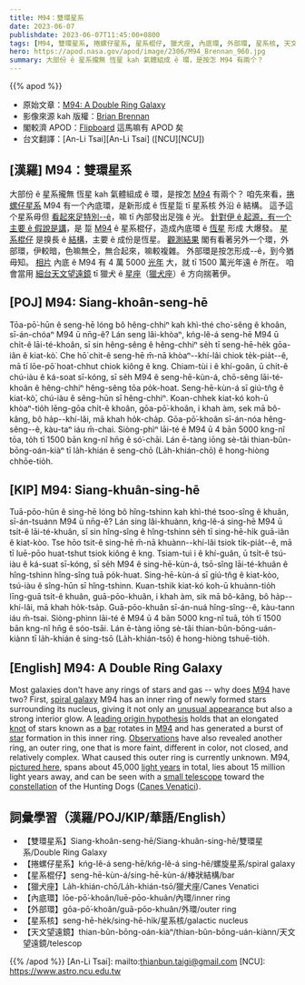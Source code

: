 ```yaml
---
title: M94：雙環星系
date: 2023-06-07
publishdate: 2023-06-07T11:45:00+0800
tags: [M94, 雙環星系, 捲螺仔星系, 星系棍仔, 獵犬座, 內底環, 外部環, 星系核, 天文望遠鏡]
hero: https://apod.nasa.gov/apod/image/2306/M94_Brennan_960.jpg
summary: 大部份 ê 星系攏無 恆星 kah 氣體組成 ê 環，是按怎 M94 有兩个？
---
```


{{% apod %}}

- 原始文章：[M94: A Double Ring Galaxy](https://apod.nasa.gov/apod/ap230607.html)
- 影像來源 kah 版權：[Brian Brennan](https://www.instagram.com/astrolips2000/)
- 閣較濟 APOD：[Flipboard](https://flipboard.com/@APOD_NASA) 這馬嘛有 APOD 矣
- 台文翻譯：[An-Li Tsai][An-Li Tsai] ([NCU][NCU])

## [漢羅] M94：雙環星系
大部份 ê 星系攏無 恆星 kah 氣體組成 ê 環，是按怎 [M94][M94 1] 有兩个？
咱先來看，[捲螺仔星系][spiral galaxy] M94 有一个內底環，是新形成 ê 恆星踅 tī 星系核 外沿 ê 結構。
這予這个星系毋但 [看起來足特別--ê][unusual appearance]，嘛 tī 內部發出足強 ê 光。
[針對伊 ê 起源，有一个主要 ê 假說是講][leading origin hypothesis]，是 踅 [M94][M94 2] ê 星系棍仔，造成內底環 ê [恆星][star] 形成 大爆發。
[星系棍仔][bar] 是搝長 ê [結構][knot]，主要 ê 成份是恆星。
[觀測結果][Observations] 閣有看著另外一个環，外部環，伊較暗，色嘛無仝，無合起來，嘛較複雜。
外部環是按怎形成--ê，到今猶毋知。
[相片][pictured here] 內底 ê M94 有 4 萬 5000 [光年][light years] 大，就 tī 1500 萬光年遠 ê 所在。
咱會當用 [細台天文望遠鏡][small telescope] tī 獵犬 ê [星座][constellation]（[獵犬座][Canes Venatici]）ê 方向揣著伊。

## [POJ] M94: Siang-khoân-seng-hē
Tōa-pō͘-hūn ê seng-hē lóng bô hêng-chhiⁿ kah khì-thé cho͘-sêng ê khoân, sī-án-chóaⁿ M94 ū nn̄g-ê?
Lán seng lâi-khòaⁿ, kńg-lê-á seng-hē M94 ū chi̍t-ê lāi-té-khoân, sī sin hêng-sêng ê hêng-chhiⁿ se̍h tī seng-hē-he̍k gōa-iân ê kiat-kò͘.
Che hō͘ chit-ê seng-hē m̄-nā khòaⁿ--khí-lâi chiok te̍k-pia̍t--ê, mā tī lōe-pō͘ hoat-chhut chiok kiông ê kng.
Chiam-tùi i ê khí-goân, ū chi̍t-ê chú-iàu ê ká-soat sī-kóng, sī se̍h M94 ê seng-hē-kùn-á, chō-sêng lāi-té-khoân ê hêng-chhiⁿ hêng-sêng tōa po̍k-hoat.
Seng-hē-kùn-á sī giú-tn̂g ê kiat-kò͘, chú-iàu ê sêng-hūn sī hêng-chhiⁿ.
Koan-chhek kiat-kó koh-ū khòaⁿ-tio̍h lēng-gōa chi̍t-ê khoân, gōa-pō͘-khoân, i khah àm, sek mā bô-kâng, bô ha̍p--khí-lâi, mā khah ho̍k-cha̍p.
Gōa-pō͘-khoân sī-án-nóa hêng-sêng--ê, kàu-taⁿ iáu m̄-chai.
Siòng-phìⁿ lāi-té ê M94 ū 4 bān 5000 kng-nî tōa, to̍h tī 1500 bān kng-nî hn̄g ê só͘-chāi.
Lán ē-tàng iōng sè-tâi thian-bûn-bōng-oán-kiàⁿ tī la̍h-khián ê seng-chō (La̍h-khián-chō) ê hong-hiòng chhōe-tio̍h.

## [KIP] M94: Siang-khuân-sing-hē
Tuā-pōo-hūn ê sing-hē lóng bô hîng-tshinn kah khì-thé tsoo-sîng ê khuân, sī-án-tsuánn M94 ū nn̄g-ê?
Lán sing lâi-khuànn, kńg-lê-á sing-hē M94 ū tsi̍t-ê lāi-té-khuân, sī sin hîng-sîng ê hîng-tshinn se̍h tī sing-hē-hi̍k guā-iân ê kiat-kòo.
Tse hōo tsit-ê sing-hē m̄-nā khuànn--khí-lâi tsiok ti̍k-pia̍t--ê, mā tī luē-pōo huat-tshut tsiok kiông ê kng.
Tsiam-tuì i ê khí-guân, ū tsi̍t-ê tsú-iàu ê ká-suat sī-kóng, sī se̍h M94 ê sing-hē-kùn-á, tsō-sîng lāi-té-khuân ê hîng-tshinn hîng-sîng tuā po̍k-huat.
Sing-hē-kùn-á sī giú-tn̂g ê kiat-kòo, tsú-iàu ê sîng-hūn sī hîng-tshinn.
Kuan-tshik kiat-kó koh-ū khuànn-tio̍h līng-guā tsi̍t-ê khuân, guā-pōo-khuân, i khah àm, sik mā bô-kâng, bô ha̍p--khí-lâi, mā khah ho̍k-tsa̍p.
Guā-pōo-khuân sī-án-nuá hîng-sîng--ê, kàu-tann iáu m̄-tsai.
Siòng-phìnn lāi-té ê M94 ū 4 bān 5000 kng-nî tuā, to̍h tī 1500 bān kng-nî hn̄g ê sóo-tsāi.
Lán ē-tàng iōng sè-tâi thian-bûn-bōng-uán-kiànn tī la̍h-khián ê sing-tsō (La̍h-khián-tsō) ê hong-hiòng tshuē-tio̍h.

## [English] M94: A Double Ring Galaxy
Most galaxies don't have any rings of stars and gas -- why does [M94][M94 1] have two?
First, [spiral galaxy][spiral galaxy] M94 has an inner ring of newly formed stars surrounding its nucleus, giving it not only an [unusual appearance][unusual appearance] but also a strong interior glow.
A [leading origin hypothesis][leading origin hypothesis] holds that an elongated [knot][knot] of stars known as a [bar][bar] rotates in [M94][M94 2] and has generated a burst of [star][star] formation in this inner ring.
[Observations][Observations] have also revealed another ring, an outer ring, one that is more faint, different in color, not closed, and relatively complex.
What caused this outer ring is currently unknown.
M94, [pictured here][pictured here], spans about 45,000 [light years][light years] in total, lies about 15 million light years away, and can be seen with a [small telescope][small telescope] toward the [constellation][constellation] of the Hunting Dogs ([Canes Venatici][Canes Venatici]).

## 詞彙學習（漢羅/POJ/KIP/華語/English）
- 【雙環星系】Siang-khoân-seng-hē/Siang-khuân-sing-hē/雙環星系/Double Ring Galaxy
- 【捲螺仔星系】kńg-lê-á seng-hē/kńg-lê-á sing-hē/螺旋星系/spiral galaxy
- 【星系棍仔】seng-hē-kùn-á/sing-hē-kùn-á/棒狀結構/bar
- 【獵犬座】La̍h-khián-chō/La̍h-khián-tsō/獵犬座/Canes Venatici
- 【內底環】lōe-pō͘-khoân/luē-pōo-khuân/內環/inner ring
- 【外部環】gōa-pō͘-khoân/guā-pōo-khuân/外環/outer ring
- 【星系核】seng-hē-he̍k/sing-hē-hi̍k/星系核/galactic nucleus
- 【天文望遠鏡】thian-bûn-bōng-oán-kiàⁿ/thian-bûn-bōng-uán-kiànn/天文望遠鏡/telescop

{{% /apod %}}
[An-Li Tsai]: mailto:thianbun.taigi@gmail.com
[NCU]: https://www.astro.ncu.edu.tw

[copyright]: https://apod.nasa.gov/apod/fap/lib/about_apod.html#srapply
[License]: https://creativecommons.org/licenses/by/2.0/

[M94 1]:http://en.wikipedia.org/wiki/Messier_94
[spiral galaxy]:https://apod.nasa.gov/apod/spiral_galaxies.html
[unusual appearance]:https://www.rover.com/blog/wp-content/uploads/2017/02/pug-2648774_1920-960x540.jpg
[leading origin hypothesis]:https://ui.adsabs.harvard.edu/abs/2001AJ....121.1395W/abstract
[knot]:http://en.wikipedia.org/wiki/Knot_%28mathematics%29#/media/File:Knot_table.svg
[bar]:https://apod.nasa.gov/apod/ap221016.html
[M94 2]:https://apod.nasa.gov/apod/ap100114.html
[star]:https://universe.nasa.gov/stars/basics/
[Observations]:https://ui.adsabs.harvard.edu/abs/2009ApJ...704..618T/abstract
[pictured here]:https://www.instagram.com/p/CscKadTpICu/
[light years]:http://starchild.gsfc.nasa.gov/docs/StarChild/questions/question19.html
[small telescope]:https://apod.nasa.gov/apod/ap011014.html
[constellation]:https://spaceplace.nasa.gov/constellations/en/
[Canes Venatici]:https://en.wikipedia.org/wiki/Canes_Venatici
